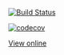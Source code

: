 [![Build Status](https://travis-ci.org/rrousselGit/kata_marvel.svg?branch=master)](https://travis-ci.org/rrousselGit/kata_marvel)

[![codecov](https://codecov.io/gh/rrousselGit/kata_marvel/branch/master/graph/badge.svg)](https://codecov.io/gh/rrousselGit/kata_marvel)

[View online](https://rrousselgit.github.io/kata_marvel/#/)
